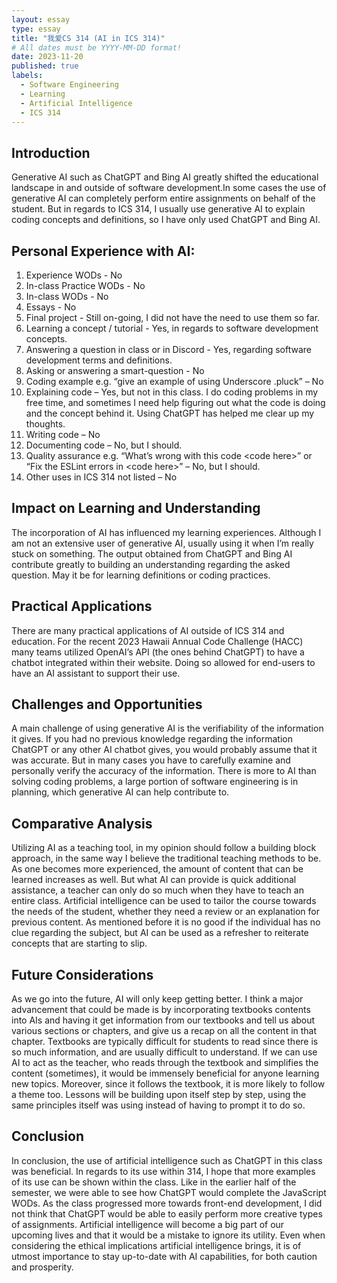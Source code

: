 ```yaml
---
layout: essay
type: essay
title: "我爱CS 314 (AI in ICS 314)"
# All dates must be YYYY-MM-DD format!
date: 2023-11-20
published: true
labels:
  - Software Engineering
  - Learning
  - Artificial Intelligence
  - ICS 314
---
```


## Introduction
Generative AI such as ChatGPT and Bing AI greatly shifted the educational landscape in and outside of software development.In some cases the use of generative AI can completely perform entire assignments on behalf of the student. But in regards to ICS 314, I usually use generative AI to explain coding concepts and definitions, so I have only used ChatGPT and Bing AI.
## Personal Experience with AI:
1. Experience WODs - No 
2. In-class Practice WODs - No 
3. In-class WODs - No 
4. Essays - No 
5. Final project - Still on-going, I did not have the need to use them so far. 
6. Learning a concept / tutorial - Yes, in regards to software development concepts.
7. Answering a question in class or in Discord - Yes, regarding software development terms and definitions. 
8. Asking or answering a smart-question - No 
9. Coding example e.g. “give an example of using Underscore .pluck” – No 
10. Explaining code – Yes, but not in this class. I do coding problems in my free time, and sometimes I need help figuring out what the code is doing and the concept behind it. Using ChatGPT has helped me clear up my thoughts. 
11. Writing code – No 
12. Documenting code – No, but I should. 
13. Quality assurance e.g. “What’s wrong with this code \<code here>” or “Fix the ESLint errors in \<code here>” – No, but I should. 
14. Other uses in ICS 314 not listed – No

## Impact on Learning and Understanding
The incorporation of AI has influenced my learning experiences. Although I am not an extensive user of generative AI, usually using it when I’m really stuck on something. The output obtained from ChatGPT and Bing AI contribute greatly to building an understanding regarding the asked question. May it be for learning definitions or coding practices.

## Practical Applications
There are many practical applications of AI outside of ICS 314 and education. For the recent 2023 Hawaii Annual Code Challenge (HACC) many teams utilized OpenAI’s API (the ones behind ChatGPT) to have a chatbot integrated within their website. Doing so allowed for end-users to have an AI assistant to support their use.

## Challenges and Opportunities
A main challenge of using generative AI is the verifiability of the information it gives. If you had no previous knowledge regarding the information ChatGPT or any other AI chatbot gives, you would probably assume that it was accurate. But in many cases you have to carefully examine and personally verify the accuracy of the information. There is more to AI than solving coding problems, a large portion of software engineering is in planning, which generative AI can help contribute to.

## Comparative Analysis
Utilizing AI as a teaching tool, in my opinion should follow a building block approach, in the same way I believe the traditional teaching methods to be. As one becomes more experienced, the amount of content that can be learned increases as well. But what AI can provide is quick additional assistance, a teacher can only do so much when they have to teach an entire class. Artificial intelligence can be used to tailor the course towards the needs of the student, whether they need a review or an explanation for previous content. As mentioned before it is no good if the individual has no clue regarding the subject, but AI can be used as a refresher to reiterate concepts that are starting to slip.

## Future Considerations
As we go into the future, AI will only keep getting better. I think a major advancement that could be made is by incorporating textbooks contents into AIs and having it get information from our textbooks and tell us about various sections or chapters, and give us a recap on all the content in that chapter. Textbooks are typically difficult for students  to read since there is so much information, and are usually difficult to understand. If we can use AI to act as the teacher, who reads through the textbook and simplifies the content (sometimes), it would be immensely beneficial for anyone learning new topics. Moreover, since it follows the textbook, it is more likely to follow a theme too. Lessons will be building upon itself step by step, using the same principles itself was using instead of having to prompt it to do so.

## Conclusion
In conclusion, the use of artificial intelligence such as ChatGPT in this class was beneficial. In regards to its use within 314, I hope that more examples of its use can be shown within the class. Like in the earlier half of the semester, we were able to see how ChatGPT would complete the JavaScript WODs. As the class progressed more towards front-end development, I did not think that ChatGPT would be able to easily perform more creative types of assignments. Artificial intelligence will become a big part of our upcoming lives and that it would be a mistake to ignore its utility. Even when considering the ethical implications artificial intelligence brings, it is of utmost importance to stay up-to-date with AI capabilities, for both caution and prosperity.